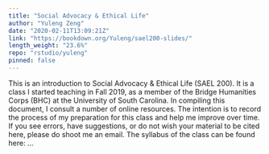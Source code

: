 ```yaml
---
title: "Social Advocacy & Ethical Life"
author: "Yuleng Zeng"
date: "2020-02-11T13:09:21Z"
link: "https://bookdown.org/Yuleng/sael200-slides/"
length_weight: "23.6%"
repo: "rstudio/yuleng"
pinned: false
---
```


This is an introduction to Social Advocacy & Ethical Life (SAEL 200). It is a class I started teaching in Fall 2019, as a member of the Bridge Humanities Corps (BHC) at the University of South Carolina. In compiling this document, I consult a number of online resources. The intention is to record the process of my preparation for this class and help me improve over time. If you see errors, have suggestions, or do not wish your material to be cited here, please do shoot me an email. The syllabus of the class can be found here: ...
